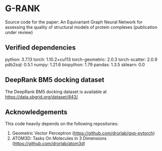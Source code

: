 # G-RANK
Source code for the paper: An Equivariant Graph Neural Network for assessing the quality of structural models of protein complexes (publication under review)

## Verified dependencies
python: 3.7.13
torch: 1.10.2+cu113
torch-geometric: 2.0.3
torch-scatter: 2.0.9
pdb2sql: 0.5.1
numpy: 1.21.6
biopython: 1.79
pandas: 1.3.5
sklearn: 0.0

## DeepRank BM5 docking dataset
The DeepRank BM5 docking dataset is available at https://data.sbgrid.org/dataset/843/. 

## Acknowledgements
This code heavily depends on the following repositories:

1. Geometric Vector Perceptron (https://github.com/drorlab/gvp-pytorch) 
2. ATOM3D: Tasks On Molecules in 3 Dimensions (https://github.com/drorlab/atom3d)



